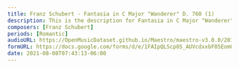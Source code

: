 ```yaml
---
title: Franz Schubert - Fantasia in C Major "Wanderer" D. 760 (1)
description: This is the description for Fantasia in C Major "Wanderer" D. 760 by Franz Schubert
composers: [Franz Schubert]
periods: [Romantic]
audioURL: https://OpenMusicDataset.github.io/Maestro/maestro-v3.0.0/2017/MIDI-Unprocessed_080_PIANO080_MID--AUDIO-split_07-09-17_Piano-e_1-06_wav--3.midi
formURL: https://docs.google.com/forms/d/e/1FAIpQLScp8S_AUVcdxxbF05Eom01MTzCCwRmDKrt2VSvE0XF2YvXt9A/viewform
date: 2021-08-08T07:43:13-06:00
---
```

